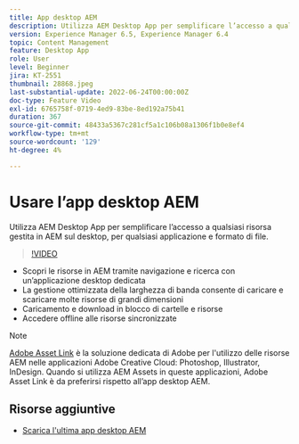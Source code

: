 ```yaml
---
title: App desktop AEM
description: Utilizza AEM Desktop App per semplificare l’accesso a qualsiasi risorsa gestita in AEM sul desktop, per qualsiasi applicazione e formato di file.
version: Experience Manager 6.5, Experience Manager 6.4
topic: Content Management
feature: Desktop App
role: User
level: Beginner
jira: KT-2551
thumbnail: 28868.jpeg
last-substantial-update: 2022-06-24T00:00:00Z
doc-type: Feature Video
exl-id: 6765758f-0719-4ed9-83be-8ed192a75b41
duration: 367
source-git-commit: 48433a5367c281cf5a1c106b08a1306f1b0e8ef4
workflow-type: tm+mt
source-wordcount: '129'
ht-degree: 4%

---
```


# Usare l’app desktop AEM

Utilizza AEM Desktop App per semplificare l’accesso a qualsiasi risorsa gestita in AEM sul desktop, per qualsiasi applicazione e formato di file.

>[!VIDEO](https://video.tv.adobe.com/v/28868?quality=12&learn=on)

+ Scopri le risorse in AEM tramite navigazione e ricerca con un’applicazione desktop dedicata
+ La gestione ottimizzata della larghezza di banda consente di caricare e scaricare molte risorse di grandi dimensioni
+ Caricamento e download in blocco di cartelle e risorse
+ Accedere offline alle risorse sincronizzate

>[!NOTE]
>
> [Adobe Asset Link](./adobe-asset-link.md) è la soluzione dedicata di Adobe per l&#39;utilizzo delle risorse AEM nelle applicazioni Adobe Creative Cloud: Photoshop, Illustrator, InDesign. Quando si utilizza AEM Assets in queste applicazioni, Adobe Asset Link è da preferirsi rispetto all’app desktop AEM.

## Risorse aggiuntive

+ [Scarica l&#39;ultima app desktop AEM](https://experienceleague.adobe.com/docs/experience-manager-desktop-app/using/release-notes.html?lang=it)
